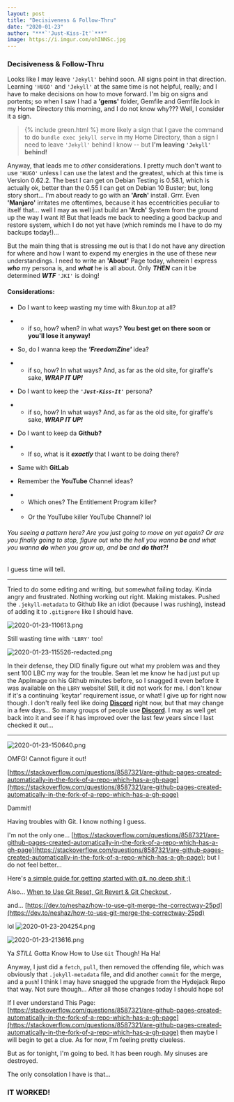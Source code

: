 ```yaml
---
layout: post
title: "Decisiveness & Follow-Thru"
date: "2020-01-23"
author: "***`'Just-Kiss-It'`***"
image: https://i.imgur.com/ohINNSc.jpg
---
```


### Decisiveness & Follow-Thru

Looks like I may leave `'Jekyll'` behind soon. All signs point in that direction. Learning `'HUGO'` and `'Jekyll'` at the same time is not helpful, really; and I have to make decisions on how to move forward. I'm big on signs and portents; so when I saw I had a **'gems'** folder, Gemfile and Gemfile.lock in my Home Directory this morning, and I do not know why??? Well, I consider it a sign.

> {% include green.html %} more likely a sign that I gave the command to do `bundle exec jekyll serve` in my Home Directory, than a sign I need to leave `'Jekyll'` behind I know -- but **I'm leaving `'Jekyll'` behind!**

Anyway, that leads me to *other* considerations. I pretty much don't want to use `'HUGO'` unless I can use the latest and the greatest, which at this time is Version 0.62.2. The best I can get on Debian Testing is 0.58.1, which is actually ok, better than the 0.55 I can get on Debian 10 Buster; but, long story short... I'm about ready to go with an **'Arch'** install. Grrr. Even **'Manjaro'** irritates me oftentimes, because it has eccentricities peculiar to itself that... well I may as well just build an **'Arch'** System from the ground up the way I want it! But that leads me back to needing a good backup and restore system, which I do not yet have (which reminds me I have to do my backups today!)...

But the main thing that is stressing me out is that I do not have any direction for where and how I want to expend my energies in the use of these new understandings. I need to write an **'About'** Page today, wherein I express ***who*** my persona is, and ***what*** he is all about. Only ***THEN*** can it be determined ***WTF*** `'JKI'` is doing!

#### Considerations:

- Do I want to keep wasting my time with 8kun.top at all?
- - if so, how? when? in what ways? **You best get on there soon or you'll lose it anyway!**

- So, do I wanna keep the ***'FreedomZine'*** idea?
- - if so, how? In what ways? And, as far as the old site, for giraffe's sake, ***WRAP IT UP!***

- Do I want to keep the ***`'Just-Kiss-It'`*** persona?
- - if so, how? In what ways? And, as far as the old site, for giraffe's sake, ***WRAP IT UP!***

- Do I want to keep da **Github?**
- - If so, what is it ***exactly*** that I want to be doing there?

- Same with **GitLab**

- Remember the **YouTube** Channel ideas?
- - Which ones? The Entitlement Program killer?
- - Or the YouTube killer YouTube Channel? lol

###### You seeing a pattern here? Are you just going to move on yet again? Or are you finally going to stop, figure out *who* the hell you wanna ***be*** and *what* you wanna ***do*** when you grow up, and ***be*** and ***do that?!***
I guess time will tell.

-----

Tried to do some editing and writing, but somewhat failing today. Kinda angry and frustrated. Nothing working out right. Making mistakes. Pushed the `.jekyll-metadata` to Github like an idiot (because I was rushing), instead of adding it to `.gitignore` like I should have.

![2020-01-23-110613.png](https://i.imgur.com/AnRx5n1.png)

Still wasting time with `'LBRY'` too!

![2020-01-23-115526-redacted.png](https://i.imgur.com/Q71VhOc.png)

In their defense, they DID finally figure out what my problem was and they sent 100 LBC my way for the trouble. Sean let me know he had just put up the AppImage on his Github minutes before, so I snagged it even before it was available on the `LBRY` website! Still, it did not work for me. I don't know if it's a continuing 'keytar' requirement issue, or what! I give up for right now though. I don't really feel like doing [**Discord**](https://discordapp.com/) right now, but that may change in a few days... So many groups of people use [**Discord**](https://discordapp.com/). I may as well get back into it and see if it has improved over the last few years since I last checked it out...


-----

![2020-01-23-150640.png](https://i.imgur.com/cE25jAx.png)

OMFG! Cannot figure it out!

[https://stackoverflow.com/questions/8587321/are-github-pages-created-automatically-in-the-fork-of-a-repo-which-has-a-gh-page](https://stackoverflow.com/questions/8587321/are-github-pages-created-automatically-in-the-fork-of-a-repo-which-has-a-gh-page)

Dammit!

Having troubles with Git. I know nothing I guess.

I'm not the only one... [https://stackoverflow.com/questions/8587321/are-github-pages-created-automatically-in-the-fork-of-a-repo-which-has-a-gh-page](https://stackoverflow.com/questions/8587321/are-github-pages-created-automatically-in-the-fork-of-a-repo-which-has-a-gh-page); but I do not feel better...

Here's [a simple guide for getting started with git. no deep shit ;)](https://rogerdudler.github.io/git-guide/)

Also... [When to Use Git Reset, Git Revert & Git Checkout ](https://dev.to/neshaz/when-to-use-git-reset-git-revert--git-checkout-18je).

and... [https://dev.to/neshaz/how-to-use-git-merge-the-correctway-25pd](https://dev.to/neshaz/how-to-use-git-merge-the-correctway-25pd)

lol
![2020-01-23-204254.png](https://i.imgur.com/io1YGmU.png)

![2020-01-23-213616.png](https://i.imgur.com/edk0H0R.png)

Ya *STILL* Gotta Know How to Use `Git` Though! Ha Ha!

Anyway, I just did a `fetch`, `pull`, then removed the offending file, which was obviously that `.jekyll-metadata` file, and did another `commit` for the merge, and a `push`! I think I may have snagged the upgrade from the Hydejack Repo that way. Not sure though... After all those changes today I should hope so!

If I ever understand This Page: [https://stackoverflow.com/questions/8587321/are-github-pages-created-automatically-in-the-fork-of-a-repo-which-has-a-gh-page](https://stackoverflow.com/questions/8587321/are-github-pages-created-automatically-in-the-fork-of-a-repo-which-has-a-gh-page) then maybe I will begin to get a clue. As for now, I'm feeling pretty clueless.

But as for tonight, I'm going to bed. It has been rough. My sinuses are destroyed.

The only consolation I have is that...

### IT WORKED!
